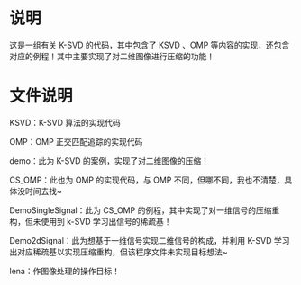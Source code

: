 说明
=
这是一组有关 K-SVD 的代码，其中包含了 KSVD 、OMP 等内容的实现，还包含对应的例程！其中主要实现了对二维图像进行压缩的功能！

文件说明
=
KSVD：K-SVD 算法的实现代码

OMP：OMP 正交匹配追踪的实现代码

demo：此为 K-SVD 的案例，实现了对二维图像的压缩！

CS_OMP：此也为 OMP 的实现代码，与 OMP 不同，但哪不同，我也不清楚，具体没时间去找~

DemoSingleSignal：此为 CS_OMP 的例程，其中实现了对一维信号的压缩重构，但未使用到 k-SVD 学习出信号的稀疏基！

Demo2dSignal：此为想基于一维信号实现二维信号的构成，并利用 K-SVD 学习出对应稀疏基以实现压缩重构，但该程序文件未实现目标想法~

lena：作图像处理的操作目标！